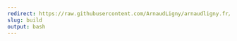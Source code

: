 ```yaml
---
redirect: https://raw.githubusercontent.com/ArnaudLigny/arnaudligny.fr/master/scripts/cecil-build.sh
slug: build
output: bash
---
```

